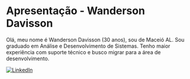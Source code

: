 # Apresentação - Wanderson Davisson

Olá, meu nome é Wanderson Davisson (30 anos), sou de Maceió AL.
Sou graduado em Análise e Desenvolvimento de Sistemas.
Tenho maior experiência com suporte técnico e busco migrar para a área de desenvolvimento.

[![LinkedIn](https://img.shields.io/badge/LinkedIn-000?style=for-the-badge&logo=linkedin&logoColor=0E76A8)](https://www.linkedin.com/in/wanderson-davisson-2b6637122/)

